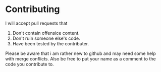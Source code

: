 # Contributing

I will accept pull requests that
1. Don't contain offensice content.
2. Don't ruin someone else's code.
3. Have been tested by the contributer.


Please be aware that i am rather new to github and may need some help with merge conflicts.
Also be free to put your name as a comment to the code you contribute to.
